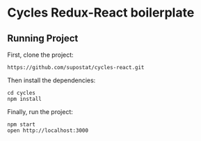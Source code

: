# Cycles Redux-React boilerplate

## Running Project

First, clone the project:

```
https://github.com/supostat/cycles-react.git
```

Then install the dependencies:

```
cd cycles
npm install
```

Finally, run the project:

```
npm start
open http://localhost:3000
```
